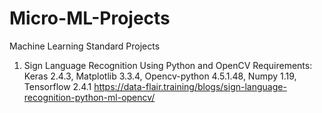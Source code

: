 # Micro-ML-Projects
Machine Learning Standard Projects

1. Sign Language Recognition Using Python and OpenCV
Requirements: Keras 2.4.3, Matplotlib 3.3.4, Opencv-python 4.5.1.48, Numpy 1.19, Tensorflow 2.4.1
https://data-flair.training/blogs/sign-language-recognition-python-ml-opencv/
